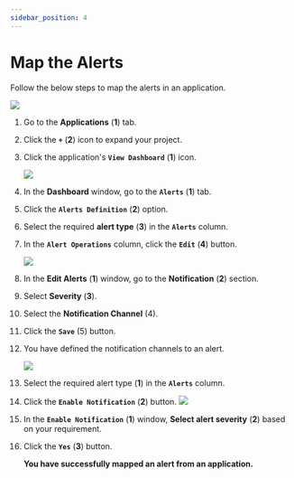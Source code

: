 ```yaml
---
sidebar_position: 4
---
```

# Map the Alerts

Follow the below steps to map the alerts in an application.

<img src="/img/Notifications/Images/Image_6.PNG" /><br />

1. Go to the **Applications** (**1**) tab.

2. Click the **`+`** (**2**) icon to expand your project.

3. Click the application's **`View Dashboard`**  (**1**) icon.

   <img src="/img/Notifications/Images/Image_7.PNG" /><br /> 

4. In the **Dashboard** window, go to the **`Alerts`** (**1**) tab.

5. Click the **`Alerts Definition`** (**2**) option.

6. Select the required **alert type** (**3**) in the **`Alerts`** column.

7. In the **`Alert Operations`** column, click the **`Edit`** (**4**) button.

   <img src="/img/Notifications/Images/Image_8.PNG" /><br />

8. In the **Edit Alerts** (**1**) window, go to the **Notification** (**2**) section.

9. Select **Severity** (**3**).

10. Select the **Notification Channel** (4).

11. Click the **`Save`**  (5) button.

12. You have defined the notification channels to an alert.

    <img src="/img/Notifications/Images/Notification_7.PNG" /><br />

13. Select the required alert type (**1**) in the **`Alerts`** column.

14. Click the **`Enable Notification`** (**2**) button.
    <img src="/img/Notifications/Images/Image_5.PNG" /><br />

15. In the **`Enable Notification`** (**1**) window, **Select alert severity** (**2**) based on your requirement.

16. Click the **`Yes`** (**3**) button.

    **You have successfully mapped an alert from an application.**

    

